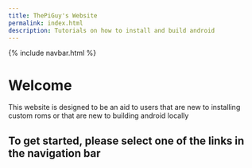 ```yaml
---
title: ThePiGuy's Website
permalink: index.html
description: Tutorials on how to install and build android
---
```

{% include navbar.html %}

# Welcome
This website is designed to be an aid to users that are new to installing custom roms or that are new to building android locally

## To get started, please select one of the links in the navigation bar
